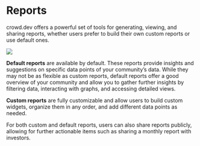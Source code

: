# Reports

crowd.dev offers a powerful set of tools for generating, viewing, and sharing reports, whether users prefer to build their own custom reports or use default ones.

![](https://files.readme.io/ef73155-small-reports.png)

**Default reports** are available by default. These reports provide insights and suggestions on specific data points of your community’s data. While they may not be as flexible as custom reports, default reports offer a good overview of your community and allow you to gather further insights by filtering data, interacting with graphs, and accessing detailed views.

**Custom reports** are fully customizable and allow users to build custom widgets, organize them in any order, and add different data points as needed.

For both custom and default reports, users can also share reports publicly, allowing for further actionable items such as sharing a monthly report with investors.
